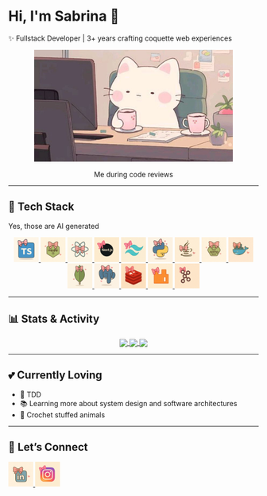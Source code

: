 # Hi, I'm Sabrina 🎀  

✨ Fullstack Developer | 3+ years crafting coquette web experiences

<p align="center">
  <img src="media/cat.jpeg" alt="Me" width="400" />
  <p align="center">Me during code reviews</p>
</p>

---

## 🚀 Tech Stack
Yes, those are AI generated
<p align="center">
  <a href="https://www.typescriptlang.org/">
    <img src="media/logos/typescript.webp" alt="TypeScript" width="50" height="50"/>
  </a>
  <a href="https://nodejs.org/en">
    <img src="media/logos/node.webp" alt="Nodejs" width="50" height="50"/>
  </a>
  <a href="https://react.dev/">
    <img src="media/logos/react.webp" alt="React" width="50" height="50"/>
  </a>
  <a href="https://nextjs.org/">
    <img src="media/logos/next.webp" alt="Nextjs" width="50" height="50"/>
  </a>
  <a href="https://tailwindcss.com/">
    <img src="media/logos/tailwind.webp" alt="Tailwind" width="50" height="50"/>
  </a>
  <a href="https://www.python.org/">
    <img src="media/logos/python.webp" alt="Python" width="50" height="50"/>
  </a>
  <a href="https://www.java.com/">
    <img src="media/logos/java.webp" alt="Java" width="50" height="50"/>
  </a>
  <a href="https://spring.io/projects/spring-boot">
    <img src="media/logos/springboot.webp" alt="SpringBoot" width="50" height="50"/>
  </a>
  <a href="https://www.docker.com/">
    <img src="media/logos/docker.webp" alt="Docker" width="50" height="50"/>
  </a>
  <a href="https://www.mongodb.com/">
    <img src="media/logos/mongodb.webp" alt="MongoDB" width="50" height="50"/>
  </a>
  <a href="https://www.postgresql.org/">
    <img src="media/logos/postgresql.webp" alt="PostgreSQL" width="50" height="50"/>
  </a>
  <a href="https://redis.io/">
    <img src="media/logos/redis.webp" alt="Redis" width="50" height="50"/>
  </a>
  <a href="https://www.rabbitmq.com/">
    <img src="media/logos/rabbitmq.webp" alt="RabbitMQ" width="50" height="50"/>
  </a>
  <a href="https://kafka.apache.org/">
    <img src="media/logos/kafka.webp" alt="Kafka" width="50" height="50"/>
  </a>
</p>

---

## 📊 Stats & Activity

<p align="center">

<a href="https://my-stats-pi-ashen.vercel.app/api/top-langs/?username=sabucds&layout=compact&bg_color=fffafc&title_color=ffb6c1&text_color=555&icon_color=aee8fc&border_color=e6e6fa">
  <img height=200 align="center" src="https://my-stats-pi-ashen.vercel.app/api/top-langs/?username=sabucds&layout=compact&bg_color=fffafc&title_color=ffb6c1&text_color=555&icon_color=aee8fc&border_color=e6e6fa" />
</a>

<a href="https://my-stats-pi-ashen.vercel.app/api?username=sabucds&show_icons=true&bg_color=fffafc&title_color=ffb6c1&text_color=555&icon_color=aee8fc&border_color=e6e6fa&role=OWNER,ORGANIZATION_MEMBER,COLLABORATOR">
  <img height=200 align="center" src="https://my-stats-pi-ashen.vercel.app/api?username=sabucds&show_icons=true&bg_color=fffafc&title_color=ffb6c1&text_color=555&icon_color=aee8fc&border_color=e6e6fa&role=OWNER,ORGANIZATION_MEMBER,COLLABORATOR" />
</a>

<a href="https://my-stats-pi-ashen.vercel.app/api/wakatime/?username=@sabucds&layout=compact&bg_color=fffafc&title_color=ffb6c1&text_color=555&icon_color=aee8fc&border_color=e6e6fa">
  <img height=200 align="center" src="https://my-stats-pi-ashen.vercel.app/api/wakatime/?username=@sabucds&layout=compact&bg_color=fffafc&title_color=ffb6c1&text_color=555&icon_color=aee8fc&border_color=e6e6fa" />
</a>
</p>

---

## 💕 Currently Loving
- 🧪 TDD
- 📚 Learning more about system design and software architectures
- 🧶 Crochet stuffed animals 

---

## 💌 Let’s Connect
<a href="https://www.linkedin.com/in/sabrina-correia-b199b1229">
  <img src="media/logos/linkedin.webp" alt="LinkedinProfile" width="50" height="50"/>
</a>
<a href="https://www.instagram.com/sabucds">
  <img src="media/logos/instagram.webp" alt="InstagramProfile" width="50" height="50"/>
</a>

